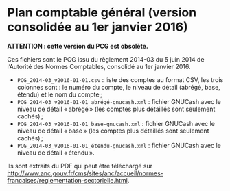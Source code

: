Plan comptable général (version consolidée au 1er janvier 2016)
===============================================================

**ATTENTION : cette version du PCG est obsolète.**

Ces fichiers sont le PCG issu du règlement 2014-03 du 5 juin 2014 de l’Autorité des Normes Comptables, consolidé au 1er janvier 2016.

* `PCG_2014-03_v2016-01-01.csv` : liste des comptes au format CSV, les trois colonnes sont : le numéro du compte, le niveau de détail (abrégé, base, étendu) et le nom du compte ;
* `PCG_2014-03_v2016-01-01_abrégé-gnucash.xml` : fichier GNUCash avec le niveau de détail « abrégé » (les comptes plus détaillés sont seulement cachés) ;
* `PCG_2014-03_v2016-01-01_base-gnucash.xml` : fichier GNUCash avec le niveau de détail « base » (les comptes plus détaillés sont seulement cachés) ;
* `PCG_2014-03_v2016-01-01_étendu-gnucash.xml` : fichier GNUCash avec le niveau de détail « étendu ».

Ils sont extraits du PDF qui peut être téléchargé sur http://www.anc.gouv.fr/cms/sites/anc/accueil/normes-francaises/reglementation-sectorielle.html.
